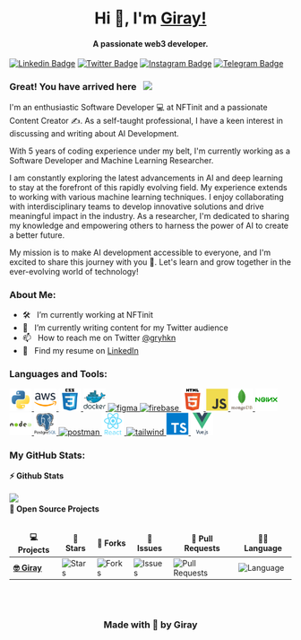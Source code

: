 <h1 align="center">Hi 👋, I'm  <a href="https://github.com/gryhkn/">Giray!</a> </h1>
<h4 align="center">A passionate web3 developer.</h4>

[![Linkedin Badge](https://img.shields.io/badge/-LinkedIn-0e76a8?style=flat-square&logo=Linkedin&logoColor=white)](https://www.linkedin.com/in/gryhkn/)
[![Twitter Badge](https://img.shields.io/badge/-Twitter-00acee?style=flat-square&logo=Twitter&logoColor=white)](https://twitter.com/fuckingchain)
[![Instagram Badge](https://img.shields.io/badge/-Instagram-e4405f?style=flat-square&logo=Instagram&logoColor=white)](https://www.instagram.com/gryhkn)
[![Telegram Badge](https://img.shields.io/badge/-Telegram-0088cc?style=flat-square&logo=Telegram&logoColor=white)](https://t.me/gryhkn)

### Great! You have arrived here &nbsp; ![](https://visitor-badge.glitch.me/badge?page_id=gryhkn.gryhkn&style=flat-square&color=ffeb00)

I'm an enthusiastic Software Developer 💻 at NFTinit and a passionate Content Creator ✍️. As a self-taught professional, I have a keen interest in discussing and writing about AI Development.

With 5 years of coding experience under my belt, I'm currently working as a Software Developer and Machine Learning Researcher. 

I am constantly exploring the latest advancements in AI and deep learning to stay at the forefront of this rapidly evolving field. My experience extends to working with various machine learning techniques. I enjoy collaborating with interdisciplinary teams to develop innovative solutions and drive meaningful impact in the industry. As a researcher, I'm dedicated to sharing my knowledge and empowering others to harness the power of AI to create a better future.

My mission is to make AI development accessible to everyone, and I'm excited to share this journey with you 💛. Let's learn and grow together in the ever-evolving world of technology!



### About Me:

- 🛠 &nbsp; I’m currently working at NFTinit
- 🚀 &nbsp; I’m currently writing content for my Twitter audience
- 📫 &nbsp; How to reach me on Twitter [@gryhkn](https://twitter.com/gryhkn)
- 💼 &nbsp; Find my resume on [LinkedIn](https://www.linkedin.com/in/gryhkn)



### Languages and Tools:

<p align="left"> <a href="https://www.python.org" target="_blank" rel="noreferrer"> <img src="https://raw.githubusercontent.com/devicons/devicon/master/icons/python/python-original.svg" alt="python" width="40" height="40"/> </a> <a href="https://aws.amazon.com" target="_blank" rel="noreferrer"> <img src="https://raw.githubusercontent.com/devicons/devicon/master/icons/amazonwebservices/amazonwebservices-original-wordmark.svg" alt="aws" width="40" height="40"/> </a> <a href="https://www.w3schools.com/css/" target="_blank" rel="noreferrer"> <img src="https://raw.githubusercontent.com/devicons/devicon/master/icons/css3/css3-original-wordmark.svg" alt="css3" width="40" height="40"/> </a> <a href="https://www.docker.com/" target="_blank" rel="noreferrer"> <img src="https://raw.githubusercontent.com/devicons/devicon/master/icons/docker/docker-original-wordmark.svg" alt="docker" width="40" height="40"/> </a> <a href="https://www.figma.com/" target="_blank" rel="noreferrer"> <img src="https://www.vectorlogo.zone/logos/figma/figma-icon.svg" alt="figma" width="40" height="40"/> </a> <a href="https://firebase.google.com/" target="_blank" rel="noreferrer"> <img src="https://www.vectorlogo.zone/logos/firebase/firebase-icon.svg" alt="firebase" width="40" height="40"/> </a> <a href="https://www.w3.org/html/" target="_blank" rel="noreferrer"> <img src="https://raw.githubusercontent.com/devicons/devicon/master/icons/html5/html5-original-wordmark.svg" alt="html5" width="40" height="40"/> </a> <a href="https://developer.mozilla.org/en-US/docs/Web/JavaScript" target="_blank" rel="noreferrer"> <img src="https://raw.githubusercontent.com/devicons/devicon/master/icons/javascript/javascript-original.svg" alt="javascript" width="40" height="40"/> </a> <a href="https://www.mongodb.com/" target="_blank" rel="noreferrer"> <img src="https://raw.githubusercontent.com/devicons/devicon/master/icons/mongodb/mongodb-original-wordmark.svg" alt="mongodb" width="40" height="40"/> </a> <a href="https://www.nginx.com" target="_blank" rel="noreferrer"> <img src="https://raw.githubusercontent.com/devicons/devicon/master/icons/nginx/nginx-original.svg" alt="nginx" width="40" height="40"/> </a> <a href="https://nodejs.org" target="_blank" rel="noreferrer"> <img src="https://raw.githubusercontent.com/devicons/devicon/master/icons/nodejs/nodejs-original-wordmark.svg" alt="nodejs" width="40" height="40"/> </a> <a href="https://www.postgresql.org" target="_blank" rel="noreferrer"> <img src="https://raw.githubusercontent.com/devicons/devicon/master/icons/postgresql/postgresql-original-wordmark.svg" alt="postgresql" width="40" height="40"/> </a> <a href="https://postman.com" target="_blank" rel="noreferrer"> <img src="https://www.vectorlogo.zone/logos/getpostman/getpostman-icon.svg" alt="postman" width="40" height="40"/> </a> <a href="https://reactjs.org/" target="_blank" rel="noreferrer"> <img src="https://raw.githubusercontent.com/devicons/devicon/master/icons/react/react-original-wordmark.svg" alt="react" width="40" height="40"/> </a> <a href="https://tailwindcss.com/" target="_blank" rel="noreferrer"> <img src="https://www.vectorlogo.zone/logos/tailwindcss/tailwindcss-icon.svg" alt="tailwind" width="40" height="40"/> </a> <a href="https://www.typescriptlang.org/" target="_blank" rel="noreferrer"> <img src="https://raw.githubusercontent.com/devicons/devicon/master/icons/typescript/typescript-original.svg" alt="typescript" width="40" height="40"/> </a> <a href="https://vuejs.org/" target="_blank" rel="noreferrer"> <img src="https://raw.githubusercontent.com/devicons/devicon/master/icons/vuejs/vuejs-original-wordmark.svg" alt="vuejs" width="40" height="40"/> </a> </p>


### My GitHub Stats:
	
<summary><b>⚡ Github Stats</b></summary>

<br />
<img height="180em" src="https://github-readme-streak-stats.herokuapp.com?user=gryhkn&theme=dark" />
<br />


<summary><b>🚀 Open Source Projects</b></summary>

<br />
<table>
<thead align="center">
<tr border: none;>
<td><b>💻 Projects</b></td>
<td><b>🌟 Stars</b></td>
<td><b>🍴 Forks</b></td>
<td><b>🐛 Issues</b></td>
<td><b>🔔 Pull Requests</b></td>
<td><b>👨‍💻 Language</b></td>
</tr>
</thead>
<tbody>
<tr>
<td><a href="https://github.com/gryhkn/gryhkn"><b>🤓 Giray</b></a></td>
<td><img alt="Stars" src="https://img.shields.io/github/stars/gryhkn/gryhkn?style=flat-square&labelColor=343b41&color=ffeb00"/></td>
<td><img alt="Forks" src="https://img.shields.io/github/forks/gryhkn/gryhkn?style=flat-square&labelColor=343b41&color=ffeb00"/></td>
<td><img alt="Issues" src="https://img.shields.io/github/issues/gryhkn/gryhkn?style=flat-square&color=ffeb00"/></td>
<td><img alt="Pull Requests" src="https://img.shields.io/github/issues-pr/gryhkn/gryhkn?style=flat-square&color=ffeb00"/></td>
<td><img alt="Language" src="https://img.shields.io/badge/markdown-100%25-blue?style=flat-square&color=ffeb00"/></td> 
</tr>
</tbody>
</table>
<br />

#

<div align="center">

### Made with 💛 by Giray

</div>
